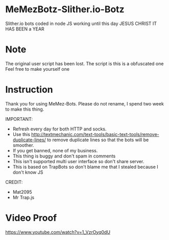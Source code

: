 # MeMezBotz-Slither.io-Botz
Slither.io bots coded in node JS working until this day JESUS CHRIST IT HAS BEEN a YEAR

# Note
The original user script has been lost. The script is this is a obfuscated one
Feel free to make yourself one

# Instruction
Thank you for using MeMez-Bots. Please do not rename, I spend two week to make this thing.

IMPORTANT:
- Refresh every day for both HTTP and socks.
- Use this http://textmechanic.com/text-tools/basic-text-tools/remove-duplicate-lines/ to remove duplicate lines so that the bots will be smoother.
- If you get banned, none of my business.
- This thing is buggy and don't spam in comments
- This isn't supported multi user interface so don't share server.
- This is based on TrapBots so don't blame me that I stealed because I don't know JS

 CREDIT:
- Mat2095
- Mr Trap.js

# Video Proof
https://www.youtube.com/watch?v=1_VzrOyq0dU
